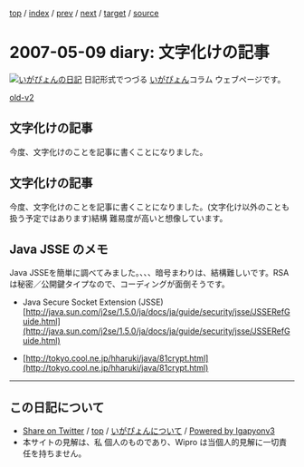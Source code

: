 [top](../index.html) 
 / [index](index.html) 
 / [prev](ig070506.html) 
 / [next](ig070510.html) 
 / [target](http://www.igapyon.jp/igapyon/diary/2007/ig070509.html) 
 / [source](https://github.com/igapyon/diary/blob/master/2007/ig070509.src.md) 

2007-05-09 diary: 文字化けの記事
=====================================================================================================
[![いがぴょんの日記](http://www.igapyon.jp/igapyon/diary/images/iga200306s.jpg "いがぴょん")](http://www.igapyon.jp/igapyon/diary/memo/memoigapyon.html) 日記形式でつづる [いがぴょん](http://www.igapyon.jp/igapyon/diary/memo/memoigapyon.html)コラム ウェブページです。

[old-v2](ig070509-orig.html)

## 文字化けの記事

今度、文字化けのことを記事に書くことになりました。


## 文字化けの記事

今度、文字化けのことを記事に書くことになりました。(文字化け以外のことも扱う予定ではあります)結構 難易度が高いと想像しています。

## Java JSSE のメモ

Java JSSEを簡単に調べてみました。、、、暗号まわりは、結構難しいです。RSAは秘密／公開鍵タイプなので、コーディングが面倒そうです。

* Java Secure Socket Extension (JSSE)
  [http://java.sun.com/j2se/1.5.0/ja/docs/ja/guide/security/jsse/JSSERefGuide.html](http://java.sun.com/j2se/1.5.0/ja/docs/ja/guide/security/jsse/JSSERefGuide.html)
  
* [http://tokyo.cool.ne.jp/hharuki/java/81crypt.html](http://tokyo.cool.ne.jp/hharuki/java/81crypt.html)


----------------------------------------------------------------------------------------------------

## この日記について

* [Share on Twitter](https://twitter.com/intent/tweet?hashtags=igapyon%2Cdiary%2C%E3%81%84%E3%81%8C%E3%81%B4%E3%82%87%E3%82%93&text=%E6%96%87%E5%AD%97%E5%8C%96%E3%81%91%E3%81%AE%E8%A8%98%E4%BA%8B&url=http%3A%2F%2Fwww.igapyon.jp%2Figapyon%2Fdiary%2F2007%2Fig070509.html) / [top](../index.html) / [いがぴょんについて](http://www.igapyon.jp/igapyon/diary/memo/memoigapyon.html) / [Powered by Igapyonv3](https://github.com/igapyon/igapyonv3)
* 本サイトの見解は、私 個人のものであり、Wipro は当個人的見解に一切責任を持ちません。 
